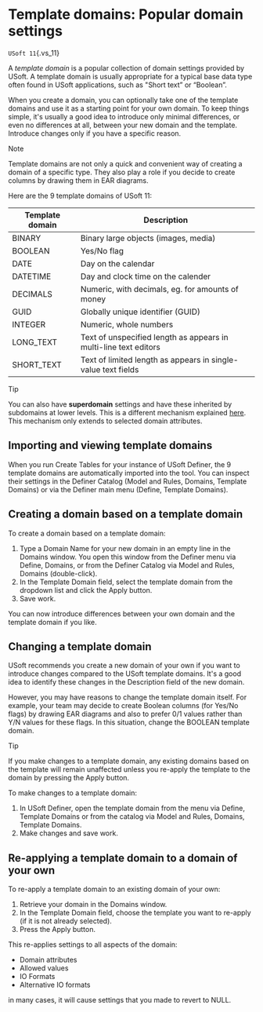 # Template domains: Popular domain settings

`USoft 11`{.vs_11}

A *template domain* is a popular collection of domain settings provided by USoft. A template domain is usually appropriate for a typical base data type often found in USoft applications, such as "Short text” or “Boolean”.

When you create a domain, you can optionally take one of the template domains and use it as a starting point for your own domain. To keep things simple, it's usually a good idea to introduce only minimal differences, or even no differences at all, between your new domain and the template. Introduce changes only if you have a specific reason.

> [!NOTE]
> Template domains are not only a quick and convenient way of creating a domain of a specific type.
> They also play a role if you decide to create columns by drawing them in EAR diagrams.

Here are the 9 template domains of USoft 11:

|**Template domain**|**Description**|
|--------|--------|
|BINARY  |Binary large objects (images, media)|
|BOOLEAN |Yes/No flag|
|DATE    |Day on the calendar|
|DATETIME|Day and clock time on the calender|
|DECIMALS|Numeric, with decimals, eg. for amounts of money|
|GUID    |Globally unique identifier (GUID)|
|INTEGER |Numeric, whole numbers|
|LONG_TEXT|Text of unspecified length as appears in multi-line text editors|
|SHORT_TEXT|Text of limited length as appears in single-value text fields|



> [!TIP]
> You can also have **superdomain** settings and have these inherited by subdomains at lower levels. This is a different mechanism explained [here](/docs/Modeller%20and%20Rules%20Engine/Domains/Superdomains%20Inheritance%20of%20domain%20properties.md). This mechanism only extends to selected domain attributes.

## Importing and viewing template domains

When you run Create Tables for your instance of USoft Definer, the 9 template domains are automatically imported into the tool. You can inspect their settings in the Definer Catalog (Model and Rules, Domains, Template Domains) or via the Definer main menu (Define, Template Domains).

## Creating a domain based on a template domain

To create a domain based on a template domain:

1. Type a Domain Name for your new domain in an empty line in the Domains window. You open this window from the Definer menu via Define, Domains, or from the Definer Catalog via Model and Rules, Domains (double-click).
2. In the Template Domain field, select the template domain from the dropdown list and click the Apply button.
3. Save work.

You can now introduce differences between your own domain and the template domain if you like.

## Changing a template domain

USoft recommends you create a new domain of your own if you want to introduce changes compared to the USoft template domains. It's a good idea to identify these changes in the Description field of the new domain.

However, you may have reasons to change the template domain itself. For example, your team may decide to create Boolean columns (for Yes/No flags) by drawing EAR diagrams and also to prefer 0/1 values rather than Y/N values for these flags. In this situation, change the BOOLEAN template domain.

> [!TIP]
> If you make changes to a template domain, any existing domains based on the template will remain unaffected unless you re-apply the template to the domain by pressing the Apply button.

To make changes to a template domain:

1. In USoft Definer, open the template domain from the menu via Define, Template Domains or from the catalog via Model and Rules, Domains, Template Domains.
2. Make changes and save work.

## Re-applying a template domain to a domain of your own

To re-apply a template domain to an existing domain of your own:

1. Retrieve your domain in the Domains window.
2. In the Template Domain field, choose the template you want to re-apply (if it is not already selected).
3. Press the Apply button.

This re-applies settings to all aspects of the domain:

- Domain attributes
- Allowed values
- IO Formats
- Alternative IO formats

in many cases, it will cause settings that you made to revert to NULL.